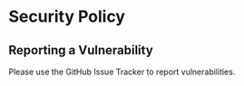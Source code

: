 # Security Policy

## Reporting a Vulnerability

Please use the GitHub Issue Tracker to report vulnerabilities.
